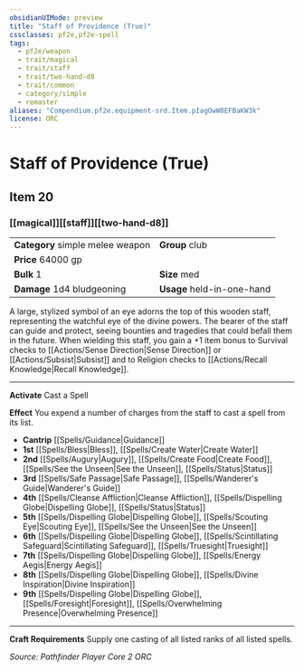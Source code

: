 ```yaml
---
obsidianUIMode: preview
title: "Staff of Providence (True)"
cssclasses: pf2e,pf2e-spell
tags:
  - pf2e/weapon
  - trait/magical
  - trait/staff
  - trait/two-hand-d8
  - trait/common
  - category/simple
  - remaster
aliases: "Compendium.pf2e.equipment-srd.Item.pIagOwW8EFBaKW3k"
license: ORC
---
```

# Staff of Providence (True)
## Item 20
### [[magical]][[staff]][[two-hand-d8]]

|  |  |
| -- | -- |
| **Category** simple melee weapon | **Group** club |
| **Price** 64000 gp |  |
| **Bulk** 1 | **Size** med |
| **Damage** 1d4 bludgeoning  | **Usage** held-in-one-hand |



A large, stylized symbol of an eye adorns the top of this wooden staff, representing the watchful eye of the divine powers. The bearer of the staff can guide and protect, seeing bounties and tragedies that could befall them in the future. When wielding this staff, you gain a +1 item bonus to Survival checks to [[Actions/Sense Direction|Sense Direction]] or [[Actions/Subsist|Subsist]] and to Religion checks to [[Actions/Recall Knowledge|Recall Knowledge]].

* * *

**Activate** Cast a Spell

**Effect** You expend a number of charges from the staff to cast a spell from its list.

*   **Cantrip** [[Spells/Guidance|Guidance]]
*   **1st** [[Spells/Bless|Bless]], [[Spells/Create Water|Create Water]]
*   **2nd** [[Spells/Augury|Augury]], [[Spells/Create Food|Create Food]], [[Spells/See the Unseen|See the Unseen]], [[Spells/Status|Status]]
*   **3rd** [[Spells/Safe Passage|Safe Passage]], [[Spells/Wanderer's Guide|Wanderer's Guide]]
*   **4th** [[Spells/Cleanse Affliction|Cleanse Affliction]], [[Spells/Dispelling Globe|Dispelling Globe]], [[Spells/Status|Status]]
*   **5th** [[Spells/Dispelling Globe|Dispelling Globe]], [[Spells/Scouting Eye|Scouting Eye]], [[Spells/See the Unseen|See the Unseen]]
*   **6th** [[Spells/Dispelling Globe|Dispelling Globe]], [[Spells/Scintillating Safeguard|Scintillating Safeguard]], [[Spells/Truesight|Truesight]]
*   **7th** [[Spells/Dispelling Globe|Dispelling Globe]], [[Spells/Energy Aegis|Energy Aegis]]
*   **8th** [[Spells/Dispelling Globe|Dispelling Globe]], [[Spells/Divine Inspiration|Divine Inspiration]]
*   **9th** [[Spells/Dispelling Globe|Dispelling Globe]], [[Spells/Foresight|Foresight]], [[Spells/Overwhelming Presence|Overwhelming Presence]]

* * *

**Craft Requirements** Supply one casting of all listed ranks of all listed spells.

*Source: Pathfinder Player Core 2*
*ORC*